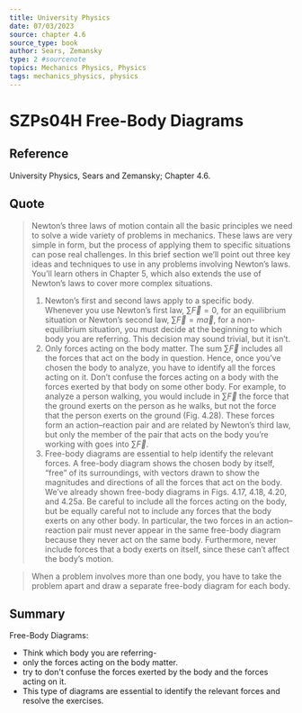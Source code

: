 ```yaml
---
title: University Physics
date: 07/03/2023
source: chapter 4.6
source_type: book 
author: Sears, Zemansky
type: 2 #sourcenote
topics: Mechanics Physics, Physics
tags: mechanics_physics, physics
---
```

# SZPs04H Free-Body Diagrams

## **Reference**
University Physics, Sears and Zemansky; Chapter 4.6.

## **Quote**
> Newton’s three laws of motion contain all the basic principles we need to solve a wide variety of problems in mechanics. These laws are very simple in form, but the process of applying them to specific situations can pose real challenges. In this brief section we’ll point out three key ideas and techniques to use in any problems involving Newton’s laws. You’ll learn others in Chapter 5, which also extends the use of Newton’s laws to cover more complex situations.
>  1. Newton’s first and second laws apply to a specific body. Whenever you use Newton’s first law, $\sum\vec{F}=0$, for an equilibrium situation or Newton’s second law, $\sum\vec{F}=m\vec{a}$, for a non-equilibrium situation, you must decide at the beginning to which body you are referring. This decision may sound trivial, but it isn’t.
>  2. Only forces acting on the body matter. The sum $\sum\vec{F}$ includes all the forces that act on the body in question. Hence, once you’ve chosen the body to analyze, you have to identify all the forces acting on it. Don’t confuse the forces acting on a body with the forces exerted by that body on some other body. For example, to analyze a person walking, you would include in $\sum\vec{F}$ the force that the ground exerts on the person as he walks, but not the force that the person exerts on the ground (Fig. 4.28). These forces form an action–reaction pair and are related by Newton’s third law, but only the member of the pair that acts on the body you’re working with goes into $\sum\vec{F}$.
>  3. Free-body diagrams are essential to help identify the relevant forces. A free-body diagram shows the chosen body by itself, “free” of its surroundings, with vectors drawn to show the magnitudes and directions of all the forces that act on the body. We’ve already shown free-body diagrams in Figs. 4.17, 4.18, 4.20, and 4.25a. Be careful to include all the forces acting on the body, but be equally careful not to include any forces that the body exerts on any other body. In particular, the two forces in an action–reaction pair must never appear in the same free-body diagram because they never act on the same body. Furthermore, never include forces that a body exerts on itself, since these can’t affect the body’s motion.

> When a problem involves more than one body, you have to take the problem apart and draw a separate free-body diagram for each body.

## **Summary**
Free-Body Diagrams:
- Think which body you are referring-
- only the forces acting on the body matter.
- try to don't confuse the forces exerted by the body and the forces acting on it.
- This type of diagrams are essential to identify the relevant forces and resolve the exercises.